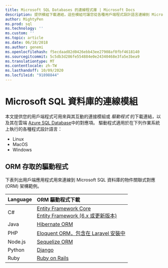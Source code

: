 ```yaml
---
title: Microsoft SQL Databases 的連線程式庫 | Microsoft Docs
description: 提供模組下載連結，這些模組可讓您從各種用戶端程式設計語言連線到 Microsoft SQL Server 與 Azure SQL Database。
author: MightyPen
ms.prod: sql
ms.technology: ''
ms.custom: ''
ms.topic: article
ms.date: 06/18/2018
ms.author: genemi
ms.openlocfilehash: f5ecdaad82d0426ebb43ee27908af0fbf4618140
ms.sourcegitcommit: 5c5db3d286fe554884e0e24340468e3fa5e3bea9
ms.translationtype: MT
ms.contentlocale: zh-TW
ms.lasthandoff: 10/09/2020
ms.locfileid: "91898844"
---
```

# <a name="connection-modules-for-microsoft-sql-databases"></a>Microsoft SQL 資料庫的連線模組

本文提供您的用戶端程式可用來與其互動的連接模組或 *驅動程式* 的下載連結，以及其在雲端 [Azure SQL Database](https://docs.microsoft.com/azure/sql-database/)中的對應項。 驅動程式適用於在下列作業系統上執行的各種程式設計語言：

- Linux
- MacOS
- Windows


## <a name="drivers-for-orm-access"></a>ORM 存取的驅動程式


下表列出用戶端應用程式用來連線到 Microsoft SQL 資料庫的物件關聯式對應 (ORM) 架構範例。


| Language | ORM 驅動程式下載 |
| :------- | :------------------ |
| C# | [Entity Framework Core](https://docs.microsoft.com/ef/core/)<br />[Entity Framework (6.x 或更新版本)](https://docs.microsoft.com/ef/) |
| Java | [Hibernate ORM](https://hibernate.org/orm)|
| PHP | [Eloquent ORM，包含在 Laravel 安裝中](https://laravel.com/docs/) |
| Node.js | [Sequelize ORM](https://docs.sequelizejs.com) |
| Python | [Django](https://www.djangoproject.com/) |
| Ruby | [Ruby on Rails](https://rubyonrails.org/) |


